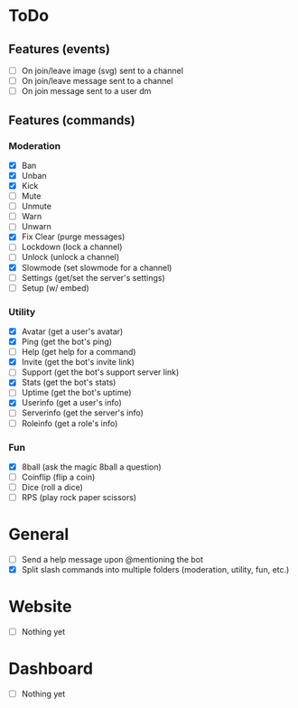 # ToDo

## Features (events)

- [ ] On join/leave image (svg) sent to a channel
- [ ] On join/leave message sent to a channel
- [ ] On join message sent to a user dm

## Features (commands)

### Moderation

- [X] Ban
- [X] Unban
- [x] Kick
- [ ] Mute
- [ ] Unmute
- [ ] Warn
- [ ] Unwarn
- [X] Fix Clear (purge messages)
- [ ] Lockdown (lock a channel)
- [ ] Unlock (unlock a channel)
- [X] Slowmode (set slowmode for a channel)
- [ ] Settings (get/set the server's settings)
- [ ] Setup (w/ embed)

### Utility

- [x] Avatar (get a user's avatar)
- [x] Ping (get the bot's ping)
- [ ] Help (get help for a command)
- [x] Invite (get the bot's invite link)
- [ ] Support (get the bot's support server link)
- [x] Stats (get the bot's stats)
- [ ] Uptime (get the bot's uptime)
- [x] Userinfo (get a user's info)
- [ ] Serverinfo (get the server's info)
- [ ] Roleinfo (get a role's info)

### Fun

- [x] 8ball (ask the magic 8ball a question)
- [ ] Coinflip (flip a coin)
- [ ] Dice (roll a dice)
- [ ] RPS (play rock paper scissors)

# General

- [ ] Send a help message upon @mentioning the bot
- [x] Split slash commands into multiple folders (moderation, utility, fun, etc.)

# Website 
- [ ] Nothing yet

# Dashboard 
- [ ] Nothing yet
